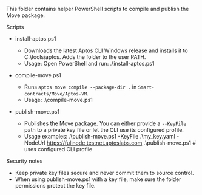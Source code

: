 This folder contains helper PowerShell scripts to compile and publish the Move package.

Scripts

- install-aptos.ps1
  - Downloads the latest Aptos CLI Windows release and installs it to C:\tools\aptos. Adds the folder to the user PATH.
  - Usage: Open PowerShell and run: .\install-aptos.ps1

- compile-move.ps1
  - Runs `aptos move compile --package-dir .` in `Smart-contracts/Move/Aptos-VM`.
  - Usage: .\compile-move.ps1

- publish-move.ps1
  - Publishes the Move package. You can either provide a `--KeyFile` path to a private key file or let the CLI use its configured profile.
  - Usage examples:
    .\publish-move.ps1 -KeyFile .\\my_key.yaml -NodeUrl https://fullnode.testnet.aptoslabs.com
    .\publish-move.ps1 # uses configured CLI profile

Security notes
- Keep private key files secure and never commit them to source control.
- When using publish-move.ps1 with a key file, make sure the folder permissions protect the key file.
